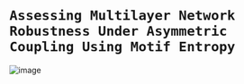 # **``Assessing Multilayer Network Robustness Under Asymmetric Coupling Using Motif Entropy``**

![image]([https://github.com/ZhiliangMa/MPU6500-HMC5983-AK8975-BMP280-MS5611-10DOF-IMU-PCB/blob/main/img/IMU-V5-TOP.jpg](https://github.com/WDan1010/MN-Robust-MotifE/blob/main/Fig/1.png))

